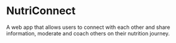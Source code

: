 # NutriConnect

A web app that allows users to connect with each other and share information, moderate and coach others on their nutrition journey.